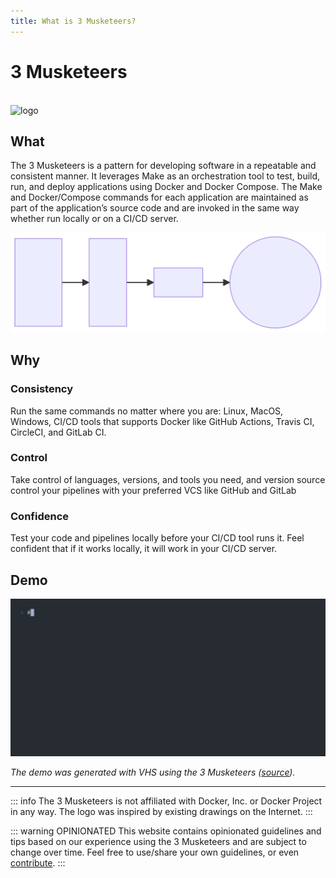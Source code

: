 ```yaml
---
title: What is 3 Musketeers?
---
```


# 3 Musketeers

<!-- Copy of README.md -->

<br/>

<img src="/img/hero-v2.svg" alt="logo" width="300"/>

## What

The 3 Musketeers is a pattern for developing software in a repeatable and consistent manner. It leverages Make as an orchestration tool to test, build, run, and deploy applications using Docker and Docker Compose. The Make and Docker/Compose commands for each application are maintained as part of the application’s source code and are invoked in the same way whether run locally or on a CI/CD server.

![pattern-overview](./assets/overview.mmd.svg)

## Why

### Consistency

Run the same commands no matter where you are: Linux, MacOS, Windows, CI/CD tools that supports Docker like GitHub Actions, Travis CI, CircleCI, and GitLab CI.

### Control

Take control of languages, versions, and tools you need, and version source control your pipelines with your preferred VCS like GitHub and GitLab

### Confidence

Test your code and pipelines locally before your CI/CD tool runs it. Feel confident that if it works locally, it will work in your CI/CD server.

## Demo

<div align="center">
	<img alt="Animated demo" src="https://raw.githubusercontent.com/flemay/3musketeers/vhs-demo/demo.gif" width="800px"/>
</div>

_The demo was generated with VHS using the 3 Musketeers ([source](https://github.com/flemay/3musketeers/tree/main/demo))._

---

::: info
The 3 Musketeers is not affiliated with Docker, Inc. or Docker Project in any way. The logo was inspired by existing drawings on the Internet.
:::

::: warning OPINIONATED
This website contains opinionated guidelines and tips based on our experience using the 3 Musketeers and are subject to change over time. Feel free to use/share your own guidelines, or even [contribute][linkContributing].
:::

[linkContributing]: contributing
